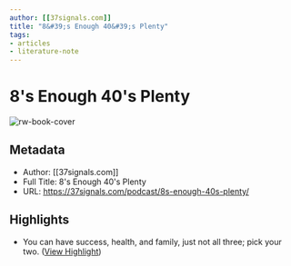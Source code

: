 ```yaml
---
author: [[37signals.com]]
title: "8&#39;s Enough 40&#39;s Plenty"
tags: 
- articles
- literature-note
---
```

# 8's Enough 40's Plenty

![rw-book-cover](https://37signals.com/podcast/assets/head/social-image.png)

## Metadata
- Author: [[37signals.com]]
- Full Title: 8's Enough 40's Plenty
- URL: https://37signals.com/podcast/8s-enough-40s-plenty/

## Highlights
- You can have success, health, and family, just not all three; pick your two. ([View Highlight](https://read.readwise.io/read/01gsk6mrfsktqt63zhcz520rxk))
